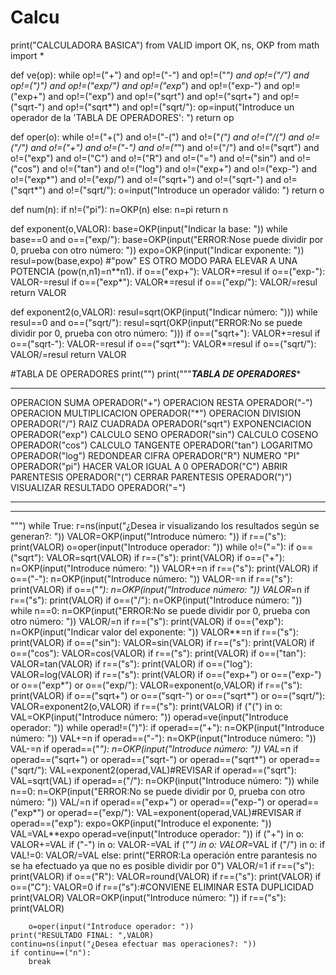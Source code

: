 # Calcu
print("CALCULADORA BASICA")
from VALID import OK, ns, OKP
from math import *

def ve(op):
    while op!=("+") and op!=("-") and op!=("*") and op!=("/") and op!=(")") and op!=("exp/") and op!=("exp*") and op!=("exp-") and op!=("exp+") and op!=("exp") and op!=("sqrt") and op!=("sqrt+") and op!=("sqrt-") and op!=("sqrt*") and op!=("sqrt/"):
        op=input("Introduce un operador de la \'TABLA DE OPERADORES\': ")
    return op

def oper(o):
    while o!=("+(") and o!=("-(") and o!=("*(") and o!=("/(") and o!=("/") and o!=("+") and o!=("-") and o!=("*") and o!=("/") and o!=("sqrt") and o!=("exp") and o!=("C") and o!=("R") and o!=("=") and o!=("sin") and o!=("cos") and o!=("tan") and o!=("log") and o!=("exp+") and o!=("exp-") and o!=("exp*") and o!=("exp/") and o!=("sqrt+") and o!=("sqrt-") and o!=("sqrt*") and o!=("sqrt/"):
        o=input("Introduce un operador válido: ")
    return o

def num(n):
    if n!=("pi"):
        n=OKP(n)
    else:
        n=pi
    return n
        
def exponent(o,VALOR):
    base=OKP(input("Indicar la base: "))
    while base==0 and o==("exp/"):
        base=OKP(input("ERROR:Nose puede dividir por 0, prueba con otro número: "))
    expo=OKP(input("Indicar exponente: "))
    resul=pow(base,expo) #"pow" ES OTRO MODO PARA ELEVAR A UNA POTENCIA (pow(n,n1)=n**n1).
    if o==("exp+"):
        VALOR+=resul
    if o==("exp-"):
        VALOR-=resul
    if o==("exp*"):
        VALOR*=resul
    if o==("exp/"):
        VALOR/=resul
    return VALOR

def exponent2(o,VALOR):
    resul=sqrt(OKP(input("Indicar número: ")))
    while resul==0 and o==("sqrt/"):
        resul=sqrt(OKP(input("ERROR:No se puede dividir por 0, prueba con otro número: ")))
    if o==("sqrt+"):
        VALOR+=resul
    if o==("sqrt-"):
        VALOR-=resul
    if o==("sqrt*"):
        VALOR*=resul
    if o==("sqrt/"):
        VALOR/=resul
    return VALOR
        
#TABLA DE OPERADORES
print("")
print("""*******************TABLA DE OPERADORES********************
**********************************************************
OPERACION SUMA                             OPERADOR("+")
OPERACION RESTA                            OPERADOR("-")
OPERACION MULTIPLICACION                   OPERADOR("*")
OPERACION DIVISION                         OPERADOR("/")
RAIZ CUADRADA                              OPERADOR("sqrt")
EXPONENCIACION                             OPERADOR("exp")
CALCULO SENO                               OPERADOR("sin")
CALCULO COSENO                             OPERADOR("cos")
CALCULO TANGENTE                           OPERADOR("tan")
LOGARITMO                                  OPERADOR("log")
REDONDEAR CIFRA                            OPERADOR("R")
NUMERO "PI"                                OPERADOR("pi")
HACER VALOR IGUAL A 0                      OPERADOR("C")
ABRIR PARENTESIS                           OPERADOR("(")
CERRAR PARENTESIS                          OPERADOR(")")
VISUALIZAR RESULTADO                       OPERADOR("=")
**********************************************************
**********************************************************
""")
while True:
    r=ns(input("¿Desea ir visualizando los resultados según se generan?: "))
    VALOR=OKP(input("Introduce número: "))
    if r==("s"):
        print(VALOR)
    o=oper(input("Introduce operador: "))
    while o!=("="):
        if o==("sqrt"):
            VALOR=sqrt(VALOR)
            if r==("s"):
                print(VALOR)
        if o==("+"):
            n=OKP(input("Introduce número: "))
            VALOR+=n
            if r==("s"):
                print(VALOR)
        if o==("-"):
            n=OKP(input("Introduce número: "))
            VALOR-=n
            if r==("s"):
                print(VALOR)
        if o==("*"):
            n=OKP(input("Introduce número: "))
            VALOR*=n
            if r==("s"):
                print(VALOR)
        if o==("/"):
            n=OKP(input("Introduce número: "))
            while n==0:
                n=OKP(input("ERROR:No se puede dividir por 0, prueba con otro número: "))
            VALOR/=n
            if r==("s"):
                print(VALOR)
        if o==("exp"):
            n=OKP(input("Indicar valor del exponente: "))
            VALOR**=n
            if r==("s"):
                print(VALOR)
        if o==("sin"):
            VALOR=sin(VALOR)
            if r==("s"):
                print(VALOR)
        if o==("cos"):
            VALOR=cos(VALOR)
            if r==("s"):
                print(VALOR)
        if o==("tan"):
            VALOR=tan(VALOR)
            if r==("s"):
                print(VALOR)
        if o==("log"):
            VALOR=log(VALOR)
            if r==("s"):
                print(VALOR)
        if o==("exp+") or o==("exp-") or o==("exp*") or o==("exp/"):
            VALOR=exponent(o,VALOR)
            if r==("s"):
                print(VALOR)
        if o==("sqrt+") or o==("sqrt-") or o==("sqrt*") or o==("sqrt/"):
            VALOR=exponent2(o,VALOR)
            if r==("s"):
                print(VALOR)
        if ("(") in o:
            VAL=OKP(input("Introduce número: "))
            operad=ve(input("Introduce operador: "))
            while operad!=(")"):
                if operad==("+"):
                    n=OKP(input("Introduce número: "))
                    VAL+=n
                if operad==("-"):
                    n=OKP(input("Introduce número: "))
                    VAL-=n
                if operad==("*"):
                    n=OKP(input("Introduce número: "))
                    VAL*=n
                if operad==("sqrt+") or operad==("sqrt-") or operad==("sqrt*") or operad==("sqrt/"):
                    VAL=exponent2(operad,VAL)#REVISAR
                if operad==("sqrt"):
                    VAL=sqrt(VAL)
                if operad==("/"):
                    n=OKP(input("Introduce número: "))
                    while n==0:
                        n=OKP(input("ERROR:No se puede dividir por 0, prueba con otro número: "))
                    VAL/=n
                if operad==("exp+") or operad==("exp-") or operad==("exp*") or operad==("exp/"):
                    VAL=exponent(operad,VAL)#REVISAR
                if operad==("exp"):
                    expo=OKP(input("Introduce el exponente: "))
                    VAL=VAL**expo
                operad=ve(input("Introduce operador: "))
            if ("+") in o:
                VALOR+=VAL
            if ("-") in o:
                VALOR-=VAL
            if ("*") in o:
                VALOR*=VAL
            if ("/") in o:
                if VAL!=0:
                    VALOR/=VAL
                else:
                    print("ERROR:La operación entre parantesis no se ha efectuado ya que no es posible dividir por 0")
                    VALOR/=1
            if r==("s"):
                print(VALOR)
        if o==("R"):
            VALOR=round(VALOR)
            if r==("s"):
                print(VALOR)
        if o==("C"):
            VALOR=0
            if r==("s"):#CONVIENE ELIMINAR ESTA DUPLICIDAD
                print(VALOR)
            VALOR=OKP(input("Introduce número: "))
            if r==("s"):
                print(VALOR)
    
        
        
        o=oper(input("Introduce operador: "))
    print("RESULTADO FINAL: ",VALOR)
    continu=ns(input("¿Desea efectuar mas operaciones?: "))
    if continu==("n"):
        break






